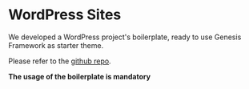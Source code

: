 # WordPress Sites

We developed a WordPress project's boilerplate, ready to use Genesis Framework as starter theme.

Please refer to the [github repo](https://github.com/log-oscon/wp-genesis-boilerplate).

**The usage of the boilerplate is mandatory**
